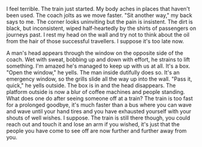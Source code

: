 I feel terrible. The train just started. My body aches in places that haven't been used. The coach jolts as we move faster. "Sit another way," my back says to me. The corner looks uninviting but the pain is insistent. The dirt is black, but inconsistent, wiped half-heartedly by the shirts of passengers on journeys past. I rest my head on the wall and try not to think about the oil from the hair of those successful travellers. I suppose it's too late now. 

A man's head appears through the window on the opposite side of the coach. Wet with sweat, bobbing up and down with effort, he strains to lift something. I'm amazed he's managed to keep up with us at all. It's a box. "Open the window," he yells. The man inside dutifully does so. It's an emergency window, so the grills slide all the way up into the wall. "Pass it, quick," he yells outside. The box is in and the head disappears. The platform outside is now a blur of coffee machines and people standing. What does one do after seeing someone off at a train? The train is too fast for a prolonged goodbye, it's much faster than a bus where you can wave and wave until your hand tires and you have exhausted yourself with your shouts of well wishes. I suppose. The train is still there though, you could reach out and touch it and lose an arm if you wished, it's just that the people you have come to see off are now further and further away from you. 
